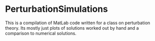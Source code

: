 # PerturbationSimulations

This is a compilation of MatLab code written for a class on perturbation theory. Its mostly just plots of solutions worked out by hand and a comparison to numerical solutions. 
